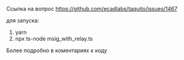 
Ссылка на вопрос https://github.com/ecadlabs/taquito/issues/1467


для запуска:  
1) yarn  
2) npx ts-node msig_with_relay.ts 

Более подробно в коментариях к коду 

